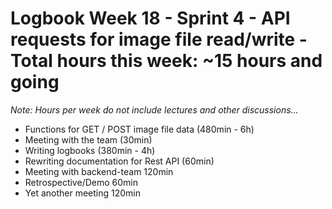 # Logbook Week 18 - Sprint 4 - API requests for image file read/write - Total hours this week: ~15 hours and going
*Note: Hours per week do not include lectures and other discussions...* 
  - Functions for GET / POST image file data (480min - 6h)
  - Meeting with the team (30min)
  - Writing logbooks (380min - 4h)
  - Rewriting documentation for Rest API (60min)
  - Meeting with backend-team 120min
  - Retrospective/Demo 60min 
  - Yet another meeting 120min
